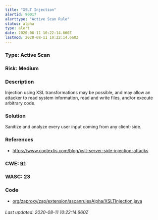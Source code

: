 ```yaml
---
title: "XSLT Injection"
alertid: 90017
alerttype: "Active Scan Rule"
status: alpha
type: alert
date: 2020-08-11 10:22:14.660Z
lastmod: 2020-08-11 10:22:14.660Z
---
```

### Type: Active Scan

### Risk: Medium

### Description

Injection using XSL transformations may be possible, and may allow an attacker to read system information, read and write files, and/or execute arbitrary code.

### Solution

Sanitize and analyze every user input coming from any client-side.

### References

* https://www.contextis.com/blog/xslt-server-side-injection-attacks

### CWE: [91](https://cwe.mitre.org/data/definitions/91.html)

### WASC:  23

### Code

 * [org/zaproxy/zap/extension/ascanrulesAlpha/XSLTInjection.java](https://github.com/zaproxy/zap-extensions/blob/master/addOns/ascanrulesAlpha/src/main/java/org/zaproxy/zap/extension/ascanrulesAlpha/XSLTInjection.java)

###### Last updated: 2020-08-11 10:22:14.660Z
